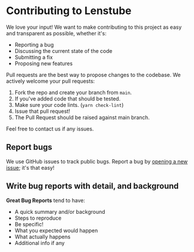 # Contributing to Lenstube
We love your input! We want to make contributing to this project as easy and transparent as possible, whether it's:

- Reporting a bug
- Discussing the current state of the code
- Submitting a fix
- Proposing new features

Pull requests are the best way to propose changes to the codebase. We actively welcome your pull requests:

1. Fork the repo and create your branch from `main`.
2. If you've added code that should be tested.
3. Make sure your code lints. (`yarn check-lint`)
4. Issue that pull request!
5. The Pull Request should be raised against main branch.

Feel free to contact us if any issues.

## Report bugs
We use GitHub issues to track public bugs. Report a bug by [opening a new issue](); it's that easy!

## Write bug reports with detail, and background
**Great Bug Reports** tend to have:

- A quick summary and/or background
- Steps to reproduce
- Be specific!
- What you expected would happen
- What actually happens
- Additional info if any

